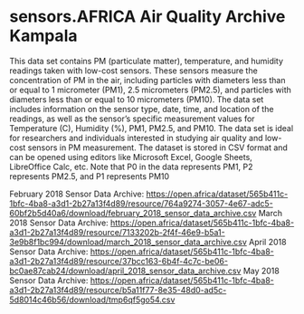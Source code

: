 # sensors.AFRICA Air Quality Archive Kampala

This data set contains PM (particulate matter), temperature, and humidity readings taken with low-cost sensors. These sensors measure the concentration of PM in the air, including particles with diameters less than or equal to 1 micrometer (PM1), 2.5 micrometers (PM2.5), and particles with diameters less than or equal to 10 micrometers (PM10). The data set includes information on the sensor type, date, time, and location of the readings, as well as the sensor’s specific measurement values for Temperature (C), Humidity (%), PM1, PM2.5, and PM10. The data set is ideal for researchers and individuals interested in studying air quality and low-cost sensors in PM measurement. The dataset is stored in CSV format and can be opened using editors like Microsoft Excel, Google Sheets, LibreOffice Calc, etc. Note that P0 in the data represents PM1, P2 represents PM2.5, and P1 represents PM10

February 2018 Sensor Data Archive: https://open.africa/dataset/565b411c-1bfc-4ba8-a3d1-2b27a13f4d89/resource/764a9274-3057-4e67-adc5-60bf2b5d40a6/download/february_2018_sensor_data_archive.csv
March 2018 Sensor Data Archive: https://open.africa/dataset/565b411c-1bfc-4ba8-a3d1-2b27a13f4d89/resource/7133202b-2f4f-46e9-b5a1-3e9b8f1bc994/download/march_2018_sensor_data_archive.csv
April 2018 Sensor Data Archive: https://open.africa/dataset/565b411c-1bfc-4ba8-a3d1-2b27a13f4d89/resource/37bcc163-6b4f-4c7c-be06-bc0ae87cab24/download/april_2018_sensor_data_archive.csv
May 2018 Sensor Data Archive: https://open.africa/dataset/565b411c-1bfc-4ba8-a3d1-2b27a13f4d89/resource/b5a11f77-8e35-48d0-ad5c-5d8014c46b56/download/tmp6qf5go54.csv
